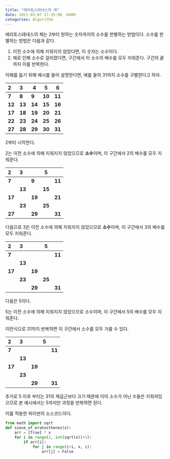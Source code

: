 ```yaml
---
title: "에라토스테네스의 체"
date: 2021-03-07 17:35:00 -0400
categories: Algorithm
---
```


에라토스테네스의 체는 2부터 원하는 숫자까지의 소수를 판별하는 방법이다.
소수를 판별하는 방법은 다음과 같다.
1. 이전 소수에 의해 지워지지 않았다면, 이 숫자는 소수이다.
2. 체로 인해 소수로 걸러졌다면, 구간에서 이 소수의 배수를 모두 지워준다.
구간의 끝까지 이를 반복한다.



이해를 돕기 위해 예시를 들어 설명한다면,
예를 들어 31까지 소수를 구별한다고 하자.

| 2      | 3      | 4      | 5      | 6      |
| :----- | :----- | ------ | ------ | ------ |
| **7**  | **8**  | **9**  | **10** | **11** |
| **12** | **13** | **14** | **15** | **16** |
| **17** | **18** | **19** | **20** | **21** |
| **22** | **23** | **24** | **25** | **26** |
| **27** | **28** | **29** | **30** | **31** |

2부터 시작한다.

2는 이전 소수에 의해 지워지지 않았으므로 **소수**이며, 이 구간에서 2의 배수를 모두 지워준다.

| 2      | 3      |        | 5      |        |
| :----- | :----- | ------ | ------ | ------ |
| **7**  |        | **9**  |        | **11** |
|        | **13** |        | **15** |        |
| **17** |        | **19** |        | **21** |
|        | **23** |        | **25** |        |
| **27** |        | **29** |        | **31** |

다음으로 3은 이전 소수에 의해 지워지지 않았으므로 **소수**이며, 이 구간에서 3의 배수를 모두 지워준다. 

| 2      | 3      |        | 5      |        |
| :----- | :----- | ------ | ------ | ------ |
| **7**  |        |        |        | **11** |
|        | **13** |        |        |        |
| **17** |        | **19** |        |        |
|        | **23** |        | **25** |        |
|        |        | **29** |        | **31** |

다음은 5이다. 

5는 이전 소수에 의해 지워지지 않았으므로 소수이며, 이 구간에서 5의 배수를 모두 지워준다.

이런식으로 31까지 반복하면 이 구간에서 소수를 모두 거를 수 있다.

| 2      | 3      |        | 5    |        |
| :----- | :----- | ------ | ---- | ------ |
| **7**  |        |        |      | **11** |
|        | **13** |        |      |        |
| **17** |        | **19** |      |        |
|        | **23** |        |      |        |
|        |        | **29** |      | **31** |

추가로 5 이후 부터는 31의 제곱근보다 크기 때문에
이미 소수가 아닌 수들은 지워져있으므로 본 예시에서는 5까지만 과정을 반복하면 된다.


이를 적용한 파이썬의 소스코드이다.

```python
from math import sqrt
def sieve_of_eratosthenes(x):
    arr = [True] * x
    for i in range(2, int(sqrt(x))+1):
        if arr[i]:
            for j in range(i+i, x, i):
                arr[j] = False
```

